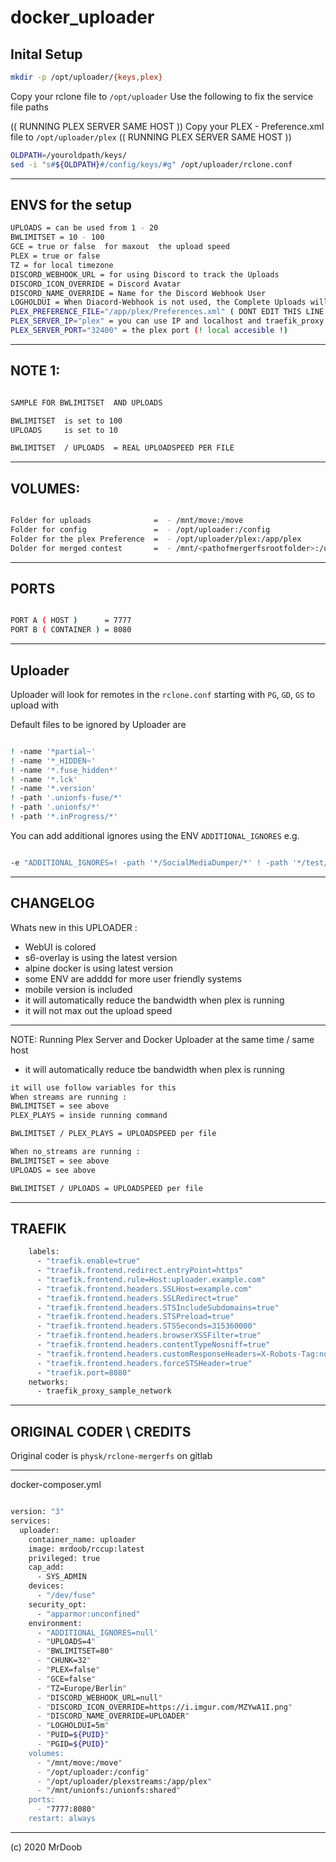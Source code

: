 # docker_uploader

## Inital Setup

```sh
mkdir -p /opt/uploader/{keys,plex}
```

Copy your rclone file to ``/opt/uploader``
Use the following to fix the service file paths

(( RUNNING PLEX SERVER SAME HOST ))
Copy your PLEX - Preference.xml file to ``/opt/uploader/plex``
(( RUNNING PLEX SERVER SAME HOST ))

```sh
OLDPATH=/youroldpath/keys/
sed -i "s#${OLDPATH}#/config/keys/#g" /opt/uploader/rclone.conf
```
-----

## ENVS for the setup 

```sh
UPLOADS = can be used from 1 - 20
BWLIMITSET = 10 - 100
GCE = true or false  for maxout  the upload speed 
PLEX = true or false
TZ = for local timezone 
DISCORD_WEBHOOK_URL = for using Discord to track the Uploads
DISCORD_ICON_OVERRIDE = Discord Avatar 
DISCORD_NAME_OVERRIDE = Name for the Discord Webhook User
LOGHOLDUI = When Diacord-Webhook is not used, the Complete Uploads will stay there for the minutes you setup
PLEX_PREFERENCE_FILE="/app/plex/Preferences.xml" ( DONT EDIT THIS LINE )
PLEX_SERVER_IP="plex" = you can use IP and localhost and traefik_proxy part 
PLEX_SERVER_PORT="32400" = the plex port (! local accesible !)

```

-----

## NOTE 1: 

``` sh

SAMPLE FOR BWLIMITSET  AND UPLOADS 

BWLIMITSET  is set to 100
UPLOADS     is set to 10 

BWLIMITSET  / UPLOADS  = REAL UPLOADSPEED PER FILE 

```
-----

## VOLUMES:

```sh

Folder for uploads              =  - /mnt/move:/move
Folder for config               =  - /opt/uploader:/config
Folder for the plex Preference  =  - /opt/uploader/plex:/app/plex
Dolder for merged contest       =  - /mnt/<pathofmergerfsrootfolder>:/unionfs

```

-----

## PORTS 

```sh

PORT A ( HOST )      = 7777
PORT B ( CONTAINER ) = 8080

```

-----


## Uploader

Uploader will look for remotes in the ``rclone.conf``
starting with ``PG``, ``GD``, ``GS`` to upload with

Default files to be ignored by Uploader are

```sh

! -name '*partial~'
! -name '*_HIDDEN~'
! -name '*.fuse_hidden*'
! -name '*.lck'
! -name '*.version'
! -path '.unionfs-fuse/*'
! -path '.unionfs/*'
! -path '*.inProgress/*'

```

You can add additional ignores using the ENV ``ADDITIONAL_IGNORES`` e.g.

```sh

-e "ADDITIONAL_IGNORES=! -path '*/SocialMediaDumper/*' ! -path '*/test/*'"

```

-----

## CHANGELOG

Whats new in this UPLOADER : 

- WebUI is colored 
- s6-overlay is using the latest version 
- alpine docker is using latest version
- some ENV are adddd for more user friendly systems
- mobile version is included 
- it will automatically  reduce the bandwidth when plex is running
- it will not max out the upload speed

-----

NOTE: Running Plex Server and Docker Uploader at the same time / same host
- it will automatically  reduce tbe bandwidth when plex is running

``` sh
it will use follow variables for this 
When streams are running :
BWLIMITSET = see above 
PLEX_PLAYS = inside running command

BWLIMITSET / PLEX_PLAYS = UPLOADSPEED per file

When no_streams are running :
BWLIMITSET = see above
UPLOADS = see above 

BWLIMITSET / UPLOADS = UPLOADSPEED per file

```

--------

## TRAEFIK

```sh
    labels:
      - "traefik.enable=true"
      - "traefik.frontend.redirect.entryPoint=https"
      - "traefik.frontend.rule=Host:uploader.example.com"
      - "traefik.frontend.headers.SSLHost=example.com"
      - "traefik.frontend.headers.SSLRedirect=true"
      - "traefik.frontend.headers.STSIncludeSubdomains=true"
      - "traefik.frontend.headers.STSPreload=true"
      - "traefik.frontend.headers.STSSeconds=315360000"
      - "traefik.frontend.headers.browserXSSFilter=true"
      - "traefik.frontend.headers.contentTypeNosniff=true"
      - "traefik.frontend.headers.customResponseHeaders=X-Robots-Tag:noindex,nofollow,nosnippet,noarchive,notranslate,noimageindex"
      - "traefik.frontend.headers.forceSTSHeader=true"
      - "traefik.port=8080"
    networks:
      - traefik_proxy_sample_network

```

-----

## ORIGINAL CODER \ CREDITS

Original coder is ```physk/rclone-mergerfs``` on gitlab

-----

docker-composer.yml 

```sh

version: "3"
services:
  uploader:
    container_name: uploader
    image: mrdoob/rccup:latest
    privileged: true
    cap_add:
      - SYS_ADMIN
    devices:
      - "/dev/fuse"
    security_opt:
      - "apparmor:unconfined"
    environment:
      - "ADDITIONAL_IGNORES=null'
      - "UPLOADS=4"
      - "BWLIMITSET=80"
      - "CHUNK=32"
      - "PLEX=false"
      - "GCE=false"
      - "TZ=Europe/Berlin"
      - "DISCORD_WEBHOOK_URL=null"
      - "DISCORD_ICON_OVERRIDE=https://i.imgur.com/MZYwA1I.png"
      - "DISCORD_NAME_OVERRIDE=UPLOADER"
      - "LOGHOLDUI=5m"
      - "PUID=${PUID}"
      - "PGID=${PUID}"
    volumes:
      - "/mnt/move:/move"
      - "/opt/uploader:/config"
      - "/opt/uploader/plexstreams:/app/plex"
      - "/mnt/unionfs:/unionfs:shared"
    ports:
      - "7777:8080"
    restart: always

```
-----

(c) 2020 MrDoob 
